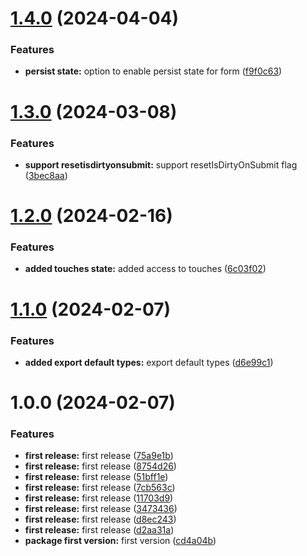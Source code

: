 # [1.4.0](https://github.com/resourge/vue3-hook-form/compare/v1.3.0...v1.4.0) (2024-04-04)


### Features

* **persist state:** option to enable persist state for form ([f9f0c63](https://github.com/resourge/vue3-hook-form/commit/f9f0c637e0f6537bfb9d67e6bdd5967f6fe5489a))

# [1.3.0](https://github.com/resourge/vue3-hook-form/compare/v1.2.0...v1.3.0) (2024-03-08)


### Features

* **support resetisdirtyonsubmit:** support resetIsDirtyOnSubmit flag ([3bec8aa](https://github.com/resourge/vue3-hook-form/commit/3bec8aa6a06f68c2c72094f43aa0579ce04c5c51))

# [1.2.0](https://github.com/resourge/vue3-hook-form/compare/v1.1.0...v1.2.0) (2024-02-16)


### Features

* **added touches state:** added access to touches ([6c03f02](https://github.com/resourge/vue3-hook-form/commit/6c03f025cd11b3665df9e08c26aa96ca331ec23a))

# [1.1.0](https://github.com/resourge/vue3-hook-form/compare/v1.0.0...v1.1.0) (2024-02-07)


### Features

* **added export default types:** export default types ([d6e99c1](https://github.com/resourge/vue3-hook-form/commit/d6e99c1e6f8e0f9f453a3cf35e93637e5cf40c92))

# 1.0.0 (2024-02-07)


### Features

* **first release:** first release ([75a9e1b](https://github.com/resourge/vue3-hook-form/commit/75a9e1ba58002705818aa6c30b1a31a704bbe1ec))
* **first release:** first release ([8754d26](https://github.com/resourge/vue3-hook-form/commit/8754d264aa2d10b3ef7b4db487b829551b6924cb))
* **first release:** first release ([51bff1e](https://github.com/resourge/vue3-hook-form/commit/51bff1e6229741b5c54ce3ecb31ff52ac1373a0a))
* **first release:** first release ([7cb563c](https://github.com/resourge/vue3-hook-form/commit/7cb563cb9c1ff5e5921a38b5548dac8d213a797f))
* **first release:** first release ([11703d9](https://github.com/resourge/vue3-hook-form/commit/11703d91272be5aeea2ff02d9f7a8e3070e13eba))
* **first release:** first release ([3473436](https://github.com/resourge/vue3-hook-form/commit/34734368b83efa80612058de8a6b408c920dc6c8))
* **first release:** first release ([d8ec243](https://github.com/resourge/vue3-hook-form/commit/d8ec243226740b96b1138d2b4782711f754dfb93))
* **first release:** first release ([d2aa31a](https://github.com/resourge/vue3-hook-form/commit/d2aa31ac9f30c099174e7103ae589b2fdf2b45c8))
* **package first version:** first version ([cd4a04b](https://github.com/resourge/vue3-hook-form/commit/cd4a04b90c0289067205aee9a4852eecc726062c))
